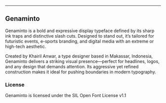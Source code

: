 ----

## Genaminto

Genaminto is a bold and expressive display typeface defined by its sharp ink traps and distinctive slash cuts. Designed to stand out, it’s tailored for futuristic events, e-sports branding, and digital media with an extreme or high-tech aesthetic.

Created by Khairil Anwar, a type designer based in Makassar, Indonesia, Genaminto delivers a striking visual presence—perfect for headlines, logos, and any design that demands attention. Its aggressive yet refined construction makes it ideal for pushing boundaries in modern typography.

### License

Genaminto is licensed under the SIL Open Font License v1.1
